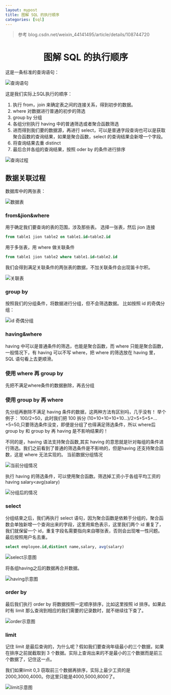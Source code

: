 ```yaml
---
layout: mypost
title: 图解 SQL 的执行顺序
categories: [sql]
---
```

>参考
blog.csdn.net/weixin_44141495/article/details/108744720
# <center>图解 SQL 的执行顺序</center>
这是一条标准的查询语句：

![查询语句](pho1.jpg)

这是我们实际上SQL执行的顺序：
1. 执行 from，join 来确定表之间的连接关系，得到初步的数据。
2. where 对数据进行普通的初步的筛选
3. group by 分组
4. 各组分别执行 having 中的普通筛选或者聚合函数筛选
5. 进而得到我们要的数据源，再进行 select，可以是普通字段查询也可以是获取聚合函数的查询结果，如果是聚合函数，select 的查询结果会新增一个字段。
6. 将查询结果去重 distinct
7. 最后合并各组的查询结果，按照 oder by 的条件进行排序

![查询过程](pho2.jpg)

## 数据关联过程
数据库中的两张表：

![数据表](pho3.jpg)

### from&jion&where
用于确定我们要查询的表的范围，涉及那些表。
选择一张表，然后 jion 连接
```sql
from table1 jion table2 on table1.id=table2.id
```
用于多张表，用 where 做关联条件
```sql
from table1 jion table2 where table1.id=table2.id
```
我们会得到满足关联条件的两张表的数据，不加关联条件会出现笛卡尔积。

![关联表](pho4.jpg)

### group by
按照我们的分组条件，将数据进行分组，但不会筛选数据。
比如按照 id 的奇偶分组：

![id 奇偶分组](pho5.jpg)

### having&where
having 中可以是普通条件的筛选，也能是聚合函数，而 where 只能是聚合函数，一般情况下，有 having 可以不写 where，把 where 的筛选放在 having 里，SQL 语句看上去更顺滑。

### 使用 where 再 group by
先把不满足where条件的数据删除，再去分组

### 使用 group by 再 where 
先分组再删除不满足 having 条件的数据，这两种方法有区别吗，几乎没有！
举个例子：
100/2=50，此时我们把 100 拆分 (10+10+10+10+10…)/2=5+5+5+…+5=50,只要筛选条件没变，即便是分组了也得满足筛选条件，所以 where后 group by 和 group by 再 having 是不影响结果的！

不同的是，having 语法支持聚合函数,其实 having 的意思就是针对每组的条件进行筛选。我们之前看到了普通的筛选条件是不影响的，但是having 还支持聚合函数，这是 where 无法实现的。
当前数据分组情况

![当前分组情况](pho6.jpg)

执行 having 的筛选条件，可以使用聚合函数。筛选掉工资小于各组平均工资的 having salary<avg(salary)

![分组后的情况](pho7.jpg)

### select
分组结束之后，我们再执行 select 语句，因为聚合函数是依赖于分组的，聚合函数会单独新增一个查询出来的字段，这里用紫色表示，这里我们两个 id 重复了，我们就保留一个 id，重复字段名需要指向来自哪张表，否则会出现唯一性问题。最后按照用户名去重。
```sql
select employee.id,distinct name,salary, avg(salary)
```

![select示意图](pho8.jpg)

将各组having之后的数据再合并数据。

![having示意图](pho9.jpg)

### order by
最后我们执行 order by 将数据按照一定顺序排序，比如这里按照 id 排序。如果此时有 limit 那么查询到相应的我们需要的记录数时，就不继续往下查了。

![order示意图](pho10.jpg)

### limit
记住 limit 是最后查询的，为什么呢？假如我们要查询年级最小的三个数据，如果在排序之前就截取到 3 个数据。实际上查询出来的不是最小的三个数据而是前三个数据了，记住这一点。

我们如果limit 0,3 窃取前三个数据再排序，实际上最少工资的是2000,3000,4000。你这里只能是4000,5000,8000了。

![limit示意图](pho11.jpg)